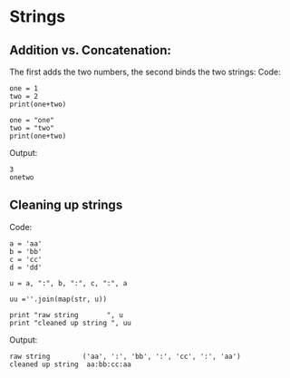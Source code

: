 # Strings

## Addition vs. Concatenation:
The first adds the two numbers, the second binds the two strings: 
Code:
``` 
one = 1
two = 2
print(one+two)

one = "one"
two = "two"
print(one+two)
```

Output:
```
3
onetwo
```

## Cleaning up strings
Code: 
```
a = 'aa'
b = 'bb'
c = 'cc'
d = 'dd'

u = a, ":", b, ":", c, ":", a

uu =''.join(map(str, u))

print "raw string       ", u
print "cleaned up string ", uu
```
Output: 
```
raw string        ('aa', ':', 'bb', ':', 'cc', ':', 'aa')
cleaned up string  aa:bb:cc:aa
```

